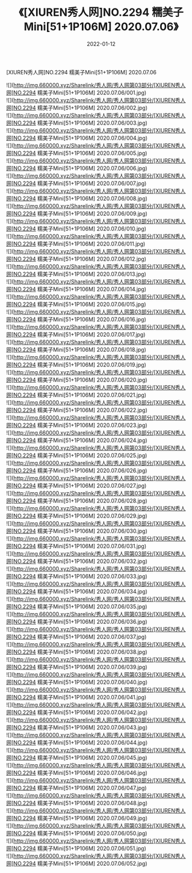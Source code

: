 ﻿---
layout: post
title:  《[XIUREN秀人网]NO.2294 糯美子Mini[51+1P106M] 2020.07.06》
date:   2022-01-12
img: http://img.660000.xyz/Sharelink/秀人网/秀人网第03部分/[XIUREN秀人网]NO.2294 糯美子Mini[51+1P106M] 2020.07.06/000.jpg
categories: [美女, 清纯, 唯美]
---

[XIUREN秀人网]NO.2294 糯美子Mini[51+1P106M] 2020.07.06

 ![](http://img.660000.xyz/Sharelink/秀人网/秀人网第03部分/[XIUREN秀人网]NO.2294 糯美子Mini[51+1P106M] 2020.07.06/001.jpg) <br>![](http://img.660000.xyz/Sharelink/秀人网/秀人网第03部分/[XIUREN秀人网]NO.2294 糯美子Mini[51+1P106M] 2020.07.06/002.jpg) <br>![](http://img.660000.xyz/Sharelink/秀人网/秀人网第03部分/[XIUREN秀人网]NO.2294 糯美子Mini[51+1P106M] 2020.07.06/003.jpg) <br>![](http://img.660000.xyz/Sharelink/秀人网/秀人网第03部分/[XIUREN秀人网]NO.2294 糯美子Mini[51+1P106M] 2020.07.06/004.jpg) <br>![](http://img.660000.xyz/Sharelink/秀人网/秀人网第03部分/[XIUREN秀人网]NO.2294 糯美子Mini[51+1P106M] 2020.07.06/005.jpg) <br>![](http://img.660000.xyz/Sharelink/秀人网/秀人网第03部分/[XIUREN秀人网]NO.2294 糯美子Mini[51+1P106M] 2020.07.06/006.jpg) <br>![](http://img.660000.xyz/Sharelink/秀人网/秀人网第03部分/[XIUREN秀人网]NO.2294 糯美子Mini[51+1P106M] 2020.07.06/007.jpg) <br>![](http://img.660000.xyz/Sharelink/秀人网/秀人网第03部分/[XIUREN秀人网]NO.2294 糯美子Mini[51+1P106M] 2020.07.06/008.jpg) <br>![](http://img.660000.xyz/Sharelink/秀人网/秀人网第03部分/[XIUREN秀人网]NO.2294 糯美子Mini[51+1P106M] 2020.07.06/009.jpg) <br>![](http://img.660000.xyz/Sharelink/秀人网/秀人网第03部分/[XIUREN秀人网]NO.2294 糯美子Mini[51+1P106M] 2020.07.06/010.jpg) <br>![](http://img.660000.xyz/Sharelink/秀人网/秀人网第03部分/[XIUREN秀人网]NO.2294 糯美子Mini[51+1P106M] 2020.07.06/011.jpg) <br>![](http://img.660000.xyz/Sharelink/秀人网/秀人网第03部分/[XIUREN秀人网]NO.2294 糯美子Mini[51+1P106M] 2020.07.06/012.jpg) <br>![](http://img.660000.xyz/Sharelink/秀人网/秀人网第03部分/[XIUREN秀人网]NO.2294 糯美子Mini[51+1P106M] 2020.07.06/013.jpg) <br>![](http://img.660000.xyz/Sharelink/秀人网/秀人网第03部分/[XIUREN秀人网]NO.2294 糯美子Mini[51+1P106M] 2020.07.06/014.jpg) <br>![](http://img.660000.xyz/Sharelink/秀人网/秀人网第03部分/[XIUREN秀人网]NO.2294 糯美子Mini[51+1P106M] 2020.07.06/015.jpg) <br>![](http://img.660000.xyz/Sharelink/秀人网/秀人网第03部分/[XIUREN秀人网]NO.2294 糯美子Mini[51+1P106M] 2020.07.06/016.jpg) <br>![](http://img.660000.xyz/Sharelink/秀人网/秀人网第03部分/[XIUREN秀人网]NO.2294 糯美子Mini[51+1P106M] 2020.07.06/017.jpg) <br>![](http://img.660000.xyz/Sharelink/秀人网/秀人网第03部分/[XIUREN秀人网]NO.2294 糯美子Mini[51+1P106M] 2020.07.06/018.jpg) <br>![](http://img.660000.xyz/Sharelink/秀人网/秀人网第03部分/[XIUREN秀人网]NO.2294 糯美子Mini[51+1P106M] 2020.07.06/019.jpg) <br>![](http://img.660000.xyz/Sharelink/秀人网/秀人网第03部分/[XIUREN秀人网]NO.2294 糯美子Mini[51+1P106M] 2020.07.06/020.jpg) <br>![](http://img.660000.xyz/Sharelink/秀人网/秀人网第03部分/[XIUREN秀人网]NO.2294 糯美子Mini[51+1P106M] 2020.07.06/021.jpg) <br>![](http://img.660000.xyz/Sharelink/秀人网/秀人网第03部分/[XIUREN秀人网]NO.2294 糯美子Mini[51+1P106M] 2020.07.06/022.jpg) <br>![](http://img.660000.xyz/Sharelink/秀人网/秀人网第03部分/[XIUREN秀人网]NO.2294 糯美子Mini[51+1P106M] 2020.07.06/023.jpg) <br>![](http://img.660000.xyz/Sharelink/秀人网/秀人网第03部分/[XIUREN秀人网]NO.2294 糯美子Mini[51+1P106M] 2020.07.06/024.jpg) <br>![](http://img.660000.xyz/Sharelink/秀人网/秀人网第03部分/[XIUREN秀人网]NO.2294 糯美子Mini[51+1P106M] 2020.07.06/025.jpg) <br>![](http://img.660000.xyz/Sharelink/秀人网/秀人网第03部分/[XIUREN秀人网]NO.2294 糯美子Mini[51+1P106M] 2020.07.06/026.jpg) <br>![](http://img.660000.xyz/Sharelink/秀人网/秀人网第03部分/[XIUREN秀人网]NO.2294 糯美子Mini[51+1P106M] 2020.07.06/027.jpg) <br>![](http://img.660000.xyz/Sharelink/秀人网/秀人网第03部分/[XIUREN秀人网]NO.2294 糯美子Mini[51+1P106M] 2020.07.06/028.jpg) <br>![](http://img.660000.xyz/Sharelink/秀人网/秀人网第03部分/[XIUREN秀人网]NO.2294 糯美子Mini[51+1P106M] 2020.07.06/029.jpg) <br>![](http://img.660000.xyz/Sharelink/秀人网/秀人网第03部分/[XIUREN秀人网]NO.2294 糯美子Mini[51+1P106M] 2020.07.06/030.jpg) <br>![](http://img.660000.xyz/Sharelink/秀人网/秀人网第03部分/[XIUREN秀人网]NO.2294 糯美子Mini[51+1P106M] 2020.07.06/031.jpg) <br>![](http://img.660000.xyz/Sharelink/秀人网/秀人网第03部分/[XIUREN秀人网]NO.2294 糯美子Mini[51+1P106M] 2020.07.06/032.jpg) <br>![](http://img.660000.xyz/Sharelink/秀人网/秀人网第03部分/[XIUREN秀人网]NO.2294 糯美子Mini[51+1P106M] 2020.07.06/033.jpg) <br>![](http://img.660000.xyz/Sharelink/秀人网/秀人网第03部分/[XIUREN秀人网]NO.2294 糯美子Mini[51+1P106M] 2020.07.06/034.jpg) <br>![](http://img.660000.xyz/Sharelink/秀人网/秀人网第03部分/[XIUREN秀人网]NO.2294 糯美子Mini[51+1P106M] 2020.07.06/035.jpg) <br>![](http://img.660000.xyz/Sharelink/秀人网/秀人网第03部分/[XIUREN秀人网]NO.2294 糯美子Mini[51+1P106M] 2020.07.06/036.jpg) <br>![](http://img.660000.xyz/Sharelink/秀人网/秀人网第03部分/[XIUREN秀人网]NO.2294 糯美子Mini[51+1P106M] 2020.07.06/037.jpg) <br>![](http://img.660000.xyz/Sharelink/秀人网/秀人网第03部分/[XIUREN秀人网]NO.2294 糯美子Mini[51+1P106M] 2020.07.06/038.jpg) <br>![](http://img.660000.xyz/Sharelink/秀人网/秀人网第03部分/[XIUREN秀人网]NO.2294 糯美子Mini[51+1P106M] 2020.07.06/039.jpg) <br>![](http://img.660000.xyz/Sharelink/秀人网/秀人网第03部分/[XIUREN秀人网]NO.2294 糯美子Mini[51+1P106M] 2020.07.06/040.jpg) <br>![](http://img.660000.xyz/Sharelink/秀人网/秀人网第03部分/[XIUREN秀人网]NO.2294 糯美子Mini[51+1P106M] 2020.07.06/041.jpg) <br>![](http://img.660000.xyz/Sharelink/秀人网/秀人网第03部分/[XIUREN秀人网]NO.2294 糯美子Mini[51+1P106M] 2020.07.06/042.jpg) <br>![](http://img.660000.xyz/Sharelink/秀人网/秀人网第03部分/[XIUREN秀人网]NO.2294 糯美子Mini[51+1P106M] 2020.07.06/043.jpg) <br>![](http://img.660000.xyz/Sharelink/秀人网/秀人网第03部分/[XIUREN秀人网]NO.2294 糯美子Mini[51+1P106M] 2020.07.06/044.jpg) <br>![](http://img.660000.xyz/Sharelink/秀人网/秀人网第03部分/[XIUREN秀人网]NO.2294 糯美子Mini[51+1P106M] 2020.07.06/045.jpg) <br>![](http://img.660000.xyz/Sharelink/秀人网/秀人网第03部分/[XIUREN秀人网]NO.2294 糯美子Mini[51+1P106M] 2020.07.06/046.jpg) <br>![](http://img.660000.xyz/Sharelink/秀人网/秀人网第03部分/[XIUREN秀人网]NO.2294 糯美子Mini[51+1P106M] 2020.07.06/047.jpg) <br>![](http://img.660000.xyz/Sharelink/秀人网/秀人网第03部分/[XIUREN秀人网]NO.2294 糯美子Mini[51+1P106M] 2020.07.06/048.jpg) <br>![](http://img.660000.xyz/Sharelink/秀人网/秀人网第03部分/[XIUREN秀人网]NO.2294 糯美子Mini[51+1P106M] 2020.07.06/049.jpg) <br>![](http://img.660000.xyz/Sharelink/秀人网/秀人网第03部分/[XIUREN秀人网]NO.2294 糯美子Mini[51+1P106M] 2020.07.06/050.jpg) <br>![](http://img.660000.xyz/Sharelink/秀人网/秀人网第03部分/[XIUREN秀人网]NO.2294 糯美子Mini[51+1P106M] 2020.07.06/051.jpg) <br>![](http://img.660000.xyz/Sharelink/秀人网/秀人网第03部分/[XIUREN秀人网]NO.2294 糯美子Mini[51+1P106M] 2020.07.06/052.jpg) <br>